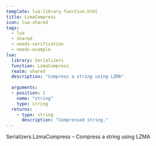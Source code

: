 ```yaml
---
template: lua-library-function.html
title: LzmaCompress
icon: lua-shared
tags:
  - lua
  - shared
  - needs-verification
  - needs-example
lua:
  library: Serializers
  function: LzmaCompress
  realm: shared
  description: "Compress a string using LZMA"
  
  arguments:
  - position: 1
    name: "string"
    type: string
  returns:
    - type: string
      description: "Compressed string."
---
```


<div class="lua__search__keywords">
Serializers.LzmaCompress &#x2013; Compress a string using LZMA
</div>
